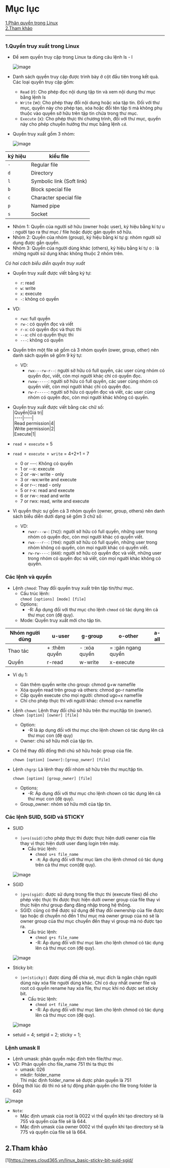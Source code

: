 # Mục lục    
   [1.Phân quyền trong Linux](#1)   
   [2.Tham khảo](#2)   
 
---- 

<a name ='1'></a> 
### 1.Quyền truy xuất trong Linux  
- Để xem quyền truy cập trong Linux ta dùng câu lệnh ls - l   

  ![image](image/1.4.png)  

- Danh sách quyền truy cập được trình bày ở cột đầu tiên trong kết quả. Các loại quyền truy cập gồm:   
    - `Read` (r): Cho phép đọc nội dung tập tin và xem nội dung thư mục bằng lệnh ls  
    - `Write` (w): Cho phép thay đổi nội dung hoặc xóa tập tin. Đối với thư mục, quyền này cho phép tạo, xóa hoặc đổi tên tập ti mà không phụ thuộc vào quyền sở hữu trên tập tin chứa trong thư mục.   
    - `Execute` (x): Cho phép thực thi chương trình, đối với thư mục, quyền này cho phép chuyển hướng thư mục bằng lệnh `cd`.   

- Quyền truy xuất gồm 3 nhóm:   
   
   ![image](image/1.1.png)   

|ký hiệu|kiểu file|  
|----|----|   
|`-`| Regular file|  
|`d`|Directory|  
|`l`|Symbolic link (Soft link)|  
|`b`|Block special file|   
|`c`|Character special file|   
|`p`|Named pipe|  
|`s`|Socket|     

   - Nhóm 1: Quyền của người sở hữu (owner hoặc user), ký hiệu bằng kí tự u : người tạo ra thư mục / file hoặc được gán quyền sở hữu.   
   - Nhóm 2: Quyền của nhóm (group), ký hiệu bằng kí tự g: nhóm người sử dụng được gắn quyền.   
   - Nhóm 3: Quyền của người dùng khác (others), ký hiệu bằng kí tự o : là những người sử dụng khác không thuộc 2 nhóm trên.     

*Có hai cách biểu diễn quyền truy xuất*   
- Quyền truy xuất được viết bằng ký tự:   
   - `r`: read   
   - `w`: write  
   - `x`: execute  
   - `-`: không có quyền   
- VD:   
   - `rwx`: full quyền  
   - `rw-`: có quyền đọc và viết   
   - `r-x`: có quyền đọc và thực thi  
   - `--x`: chỉ có quyền thực thi   
   - `---`: không có quyền    
- Quyền trên một file sẽ gồm cả 3 nhóm quyền (ower, group, other) nên danh sách quyền sẽ gồm 9 ký tự:   
   - VD:  
      - `rwx---rw-r--`: người sở hữu có full quyền, các user cùng nhóm có quyền đọc, viết, còn mọi người khác  chỉ có quyền đọc.  
      - `rwxw-----`: người sở hữu có full quyền, các user cùng nhóm có quyền viết, còn mọi người khác chỉ có quyền đọc.   
      - `rw-r-----`: người sở hữu có quyền đọc và viết, các user cùng nhóm có quyền đọc, còn mọi người khác không có quyền.   

- Quyền truy xuất được viết bằng các chữ số:   
|Quyền|Giá trị|   
|----|----|   
|Read permission|4|  
|Write permission|2|   
|Execute|1|   

- `read + execute` = 5   
- `read + execute + write` = 4+2+1 = 7    

   - 0 or ---: Không có quyền   
   - 1 or --x: execute   
   - 2 or -w-: write - only  
   - 3 or -wx:write and execute   
   - 4 or r--: read - only  
   - 5 or r-x: read and execute   
   - 6 or rw-: read and write   
   - 7 or rwx: read, write and execute   

- Vì quyền thực sự gồm cả 3 nhóm quyền (owner, group, others) nên danh sách biểu diễn dưới dạng sẽ gồm 3 chữ số:   
   - VD:  
       - `rwxr---w-`: (`742`): người sở hữu có full quyền, những user trong nhóm có quyền đọc, còn mọi người khác có quyền viết.    
       - `rwx---r--`: (`704`): người sở hữu có full quyền, những user trong nhóm không có quyền, còn mọi người khác có quyền viết.   
       - `rw-rw----`: (`660`): người sở hữu có quyền đọc và viết, những user trong nhóm có quyền đọc và viết, còn mọi người khác không có quyền.   
### Các lệnh và quyền   

- Lệnh `chmod`: Thay đổi quyền truy xuất trên tập tin/thư mục.   
    - Cấu trúc lệnh:  
    `chmod [options] [mode] [file]`    
    - Options:  
       - -R: Áp dụng đối với thư mục cho lệnh `chmod` có tác dụng lên cả thư mục con (đệ quy).   
   - Mode: Quyền truy xuất mới cho tập tin.    

|Nhóm người dùng|u-user|g-group|o-other|a-all|    
|----|----|----|----|----|
|Thao tác|+ :thêm quyền|- :xóa quyền|= :gán ngang quyền|      
|Quyền|r-read|w-write|x-execute|          

- Ví dụ 1:
  - Gán thêm quyền write cho group: chmod g+w namefile   
  - Xóa quyền read trên group và others: chmod go-r namefile   
  - Cấp quyền execute cho mọi người: chmod ugo+x namefile    
  - Chỉ cho phép thực thi với người khác: chmod o=x namefile      
   
- Lệnh `chown`: Lệnh thay đổi chủ sở hữu trên thư mục/tập tin (owner).  
   `chown [option] [owner] [file]`   
   - Option:  
       - -R là áp dụng đối với thư mục cho lệnh chown có tác dụng lên cả thư mục con (đệ quy)   
   - Owner: chủ sở hữu mới của tập tin.   

- Có thể thay đổi đồng thời chủ sở hữu hoặc group của file.   

   `chown [option] [owner]:[group_owner] [file]`

- Lệnh `chgrp`: Là lệnh thay đổi nhóm sở hữu trên thư mục/tập tin.    

    `chown [option] [group_owner] [file]`     
    - Options:   
      - -R: Áp dụng đối với thư mục cho lệnh chown có tác dụng lên cả thư mục con (đệ quy).   
   - Group_owner: nhóm sở hữu mới của tập tin.
### Các lệnh SUID, SGID và STICKY    
- SUID
    - `|u+s(suid)|`cho phép thực thi được thực hiện dưới owner của file thay vì thực hiện dưới user đang login trên máy.
       - Cấu trúc lệnh:   
          - `chmod u+s file_name`    
          - `-R`: Áp dụng đối với thư mục làm cho lệnh chmod có tác dụng trên cả thư mục con(đệ quy).

    ![image](image/2.1.png)  

- SGID
    - `|g+s(sgid)`: được sử dụng trong file thực thi (execute files) để cho phép việc thực thi được thực hiện dưới owner group của file thay vì thực hiện như group đang đăng nhập trong hệ thống.  
    - SGID: cũng có thể được sử dụng để thay đổi ownership của file được tạo hoặc di chuyển nó đến 1 thư mục mà owner group của nó sẽ là owner group của thư mục chuyển đến thay vì group mà nó được tạo ra.
       - Cấu trúc lệnh:  
          - `chmod g+s file_name`   
          - -R: Áp dụng đối với thư mục làm cho lệnh chmod có tác dụng lên cả thư mục con (đệ quy).   

    ![image](image/2.2.png) 

- Sticky bit:    
    - `|o+(sticky)|` được dùng để chia sẻ, mục đích là ngăn chặn người dùng này xóa file người dùng khác. Chỉ có duy nhất owner file và root có quyền rename hay xóa file, thư mục khi nó được set sticky bit.     
       - Cấu trúc lệnh:    
          - `chmod o+t file_name`   
          - -R: Áp dụng đối với thư mục làm cho lệnh chmod có tác dụng lên cả thư mục con (đệ quy).  

    ![image](image/2.3.png) 
- setuid = 4; setgid = 2; sticky = 1;
### Lệnh umask ll


- Lệnh umask: phân quyền mặc định trên file/thư mục.    
- VD: Phân quyền cho file_name 751 thì ta thực thi    
    - umask: 026    
    - mkdir:  folder_name       
Thì mặc định folder_name sẽ được phân quyền là 751     
- Đồng thời lúc đó thì nó sẽ tự động phân quyền cho file trong folder là 640   

![image](image/7.4.png)    

- `Note`: 
    - Mặc định umask của root là 0022 vì thế quyền khi tạo directory sẽ là 755 và quyền của file sẽ là 644.
    - Mặc định umask của owner 0002 vì thế quyền khi tạo directory sẽ là 775 và quyền của file sẽ là 664.


<a name ='2'></a>
## 2.Tham khảo
[1]https://news.cloud365.vn/linux_basic-sticky-bit-suid-sgid/   
